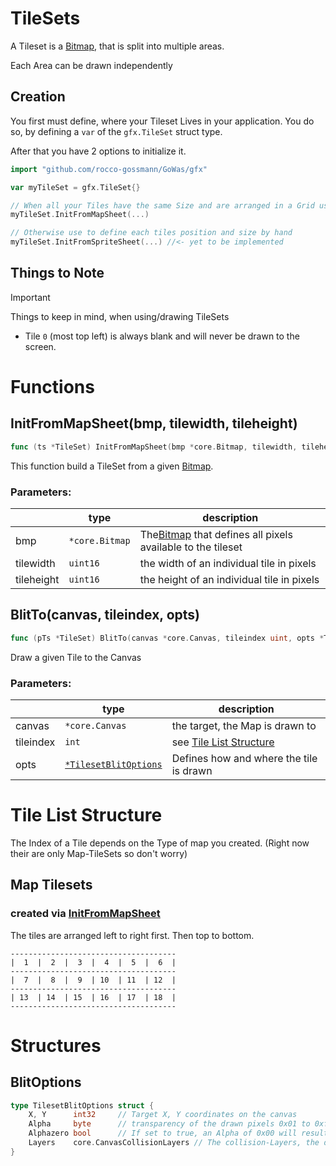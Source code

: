 # TileSets

A Tileset is a [Bitmap](./Bitmap.md), that is split into multiple areas.

Each Area can be drawn independently

## Creation

You first must define, where your Tileset Lives in your application.
You do so, by defining a `var` of the `gfx.TileSet` struct type.

After that you have 2 options to initialize it.

```go
import "github.com/rocco-gossmann/GoWas/gfx"

var myTileSet = gfx.TileSet{}

// When all your Tiles have the same Size and are arranged in a Grid use:
myTileSet.InitFromMapSheet(...)

// Otherwise use to define each tiles position and size by hand 
myTileSet.InitFromSpriteSheet(...) //<- yet to be implemented
```

## Things to Note

> [!important]  
> Things to keep in mind, when using/drawing TileSets
>
> - Tile `0` (most top left) is always blank and will never be drawn to the screen.


# Functions

## InitFromMapSheet(bmp, tilewidth, tileheight)

```go
func (ts *TileSet) InitFromMapSheet(bmp *core.Bitmap, tilewidth, tileheight uint16)
```

This function build a TileSet from a given [Bitmap](./Bitmap.md).

### Parameters:

|            | type           | description                                                               |
|------------|----------------|---------------------------------------------------------------------------|
| bmp        | `*core.Bitmap` | The[Bitmap](./Bitmap.md) that defines all pixels available to the tileset |
| tilewidth  | `uint16`       | the width of an individual tile in pixels                                 |
| tileheight | `uint16`       | the height of an individual tile in pixels                                |


## BlitTo(canvas, tileindex, opts)

```go
func (pTs *TileSet) BlitTo(canvas *core.Canvas, tileindex uint, opts *TilesetBlitOptions) core.CanvasCollisionLayers {
```

Draw a given Tile to the Canvas

### Parameters:

|           | type           | description                                     |
|-----------|----------------|-------------------------------------------------|
| canvas    | `*core.Canvas` | the target, the Map is drawn to                 |
| tileindex | `int`          | see [Tile List Structure](#tile-list-structure) |
| opts | [`*TilesetBlitOptions`](#blitoptions) |  Defines how and where the tile is drawn| 

# Tile List Structure

The Index of a Tile depends on the Type of map you created.
(Right now their are only Map-TileSets so don't worry)

## Map Tilesets
### created via [InitFromMapSheet](#initfrommapsheetbmp-tilewidth-tileheight)
The tiles are arranged left to right first. Then top to bottom.
```
-------------------------------------
|  1  |  2  |  3  |  4  |  5  |  6  |
-------------------------------------
|  7  |  8  |  9  | 10  | 11  | 12  |
-------------------------------------
| 13  | 14  | 15  | 16  | 17  | 18  |
-------------------------------------
```



# Structures
## BlitOptions

```go
type TilesetBlitOptions struct {
	X, Y      int32     // Target X, Y coordinates on the canvas
	Alpha     byte      // transparency of the drawn pixels 0x01 to 0xff (0x00 is equal to 0xff unless Alphazero is set to true)
	Alphazero bool      // If set to true, an Alpha of 0x00 will result in nothing being drawn.
	Layers    core.CanvasCollisionLayers // The collision-Layers, the drawn tile will occupi
}
```

